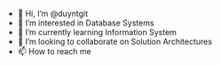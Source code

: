 - 👋 Hi, I’m @duyntgit
- 👀 I’m interested in Database Systems
- 🌱 I’m currently learning Information System
- 💞️ I’m looking to collaborate on Solution Architectures
- 📫 How to reach me 

<!---
duyntgit/duyntgit is a ✨ special ✨ repository because its `README.md` (this file) appears on your GitHub profile.
You can click the Preview link to take a look at your changes.
--->
